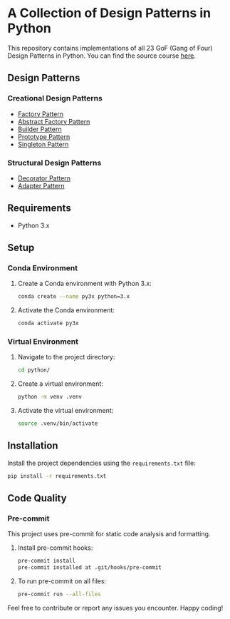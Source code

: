 # A Collection of Design Patterns in Python

This repository contains implementations of all 23 GoF (Gang of Four) Design Patterns in Python. You can find the source course [here](https://www.udemy.com/course/design-patterns-in-python/learn/lecture/25231942#overview).

## Design Patterns

### Creational Design Patterns

- [Factory Pattern](https://sbcode.net/python/factory/)
- [Abstract Factory Pattern](https://sbcode.net/python/abstract_factory/)
- [Builder Pattern](https://sbcode.net/python/builder/)
- [Prototype Pattern](https://sbcode.net/python/prototype/)
- [Singleton Pattern](https://sbcode.net/python/singleton/)

### Structural Design Patterns

- [Decorator Pattern](https://sbcode.net/python/decorator/)
- [Adapter Pattern](https://sbcode.net/python/adapter/)

## Requirements

- Python 3.x

## Setup

### Conda Environment

1. Create a Conda environment with Python 3.x:
    ```bash
    conda create --name py3x python=3.x
    ```
2. Activate the Conda environment:
    ```bash
    conda activate py3x
    ```

### Virtual Environment

1. Navigate to the project directory:
    ```bash
    cd python/
    ```
2. Create a virtual environment:
    ```bash
    python -m venv .venv
    ```
3. Activate the virtual environment:
    ```bash
    source .venv/bin/activate
    ```

## Installation

Install the project dependencies using the `requirements.txt` file:

```bash
pip install -r requirements.txt
```

## Code Quality

### Pre-commit

This project uses pre-commit for static code analysis and formatting.

1. Install pre-commit hooks:
    ```bash
    pre-commit install
    pre-commit installed at .git/hooks/pre-commit
    ```

2. To run pre-commit on all files:
    ```bash
    pre-commit run --all-files
    ```

Feel free to contribute or report any issues you encounter. Happy coding!
